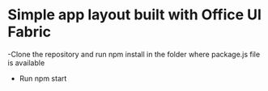 # Simple app layout built with Office UI Fabric

-Clone the repository and run npm install in the folder where package.js file is available
- Run npm start

